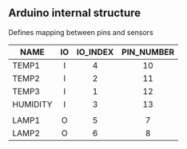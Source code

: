 ## Arduino internal structure

Defines mapping between pins and sensors

|   NAME     |   IO  |   IO_INDEX    |   PIN_NUMBER  |
|------------|:-----:|:-------------:|:-------------:|
|  TEMP1     |   I   |      4        |       10      |
|  TEMP2     |   I   |      2      |      11     |
|  TEMP3     |   I   |      1      |      12     |
|  HUMIDITY  |   I   |      3      |      13     |
| | | | |
|  LAMP1     |   O   |      5      |      7      |
|  LAMP2     |   O   |      6      |      8      |

